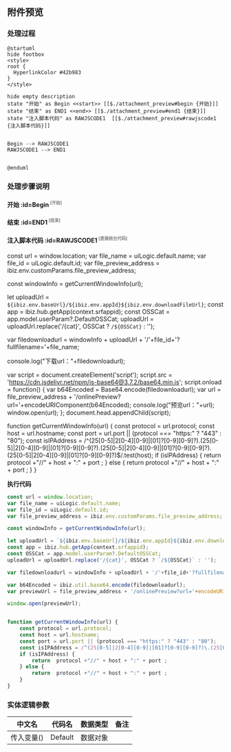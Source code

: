 ## 附件预览 <!-- {docsify-ignore-all} -->

   

### 处理过程

```plantuml
@startuml
hide footbox
<style>
root {
  HyperlinkColor #42b983
}
</style>

hide empty description
state "开始" as Begin <<start>> [[$./attachment_preview#begin {开始}]]
state "结束" as END1 <<end>> [[$./attachment_preview#end1 {结束}]]
state "注入脚本代码" as RAWJSCODE1  [[$./attachment_preview#rawjscode1 {注入脚本代码}]]


Begin --> RAWJSCODE1
RAWJSCODE1 --> END1


@enduml
```


### 处理步骤说明

#### 开始 :id=Begin<sup class="footnote-symbol"> <font color=gray size=1>[开始]</font></sup>




#### 结束 :id=END1<sup class="footnote-symbol"> <font color=gray size=1>[结束]</font></sup>




#### 注入脚本代码 :id=RAWJSCODE1<sup class="footnote-symbol"> <font color=gray size=1>[直接前台代码]</font></sup>

const url = window.location;
var file_name = uiLogic.default.name;
var file_id = uiLogic.default.id;
var file_preview_address = ibiz.env.customParams.file_preview_address;

const windowInfo = getCurrentWindowInfo(url);

let uploadUrl = `${ibiz.env.baseUrl}/${ibiz.env.appId}${ibiz.env.downloadFileUrl}`;
const app = ibiz.hub.getApp(context.srfappid);
const OSSCat = app.model.userParam?.DefaultOSSCat;
uploadUrl = uploadUrl.replace('/{cat}', OSSCat ? `/${OSSCat}` : '');

var filedownloadurl = windowInfo + uploadUrl + '/'+file_id+'?fullfilename='+file_name;

console.log("下载url："+filedownloadurl);

var script = document.createElement('script');
script.src = 'https://cdn.jsdelivr.net/npm/js-base64@3.7.2/base64.min.js';
script.onload = function() {
    var b64Encoded = Base64.encode(filedownloadurl);
    var url = file_preview_address + '/onlinePreview?url='+encodeURIComponent(b64Encoded);
    console.log("预览url："+url);
    window.open(url);
};
document.head.appendChild(script);

function getCurrentWindowInfo(url) {
    const protocol = url.protocol;
    const host = url.hostname; 
    const port = url.port || (protocol === "https:" ? "443" : "80"); 
    const isIPAddress = /^(25[0-5]|2[0-4][0-9]|[01]?[0-9][0-9]?)\.(25[0-5]|2[0-4][0-9]|[01]?[0-9][0-9]?)\.(25[0-5]|2[0-4][0-9]|[01]?[0-9][0-9]?)\.(25[0-5]|2[0-4][0-9]|[01]?[0-9][0-9]?)$/.test(host);
    if (isIPAddress) {
        return  protocol +"//" + host + ":" + port ;
    } else {
        return  protocol +"//" + host + ":" + port ;
    }
}

<p class="panel-title"><b>执行代码</b></p>

```javascript
const url = window.location;
var file_name = uiLogic.default.name;
var file_id = uiLogic.default.id;
var file_preview_address = ibiz.env.customParams.file_preview_address;

const windowInfo = getCurrentWindowInfo(url);

let uploadUrl = `${ibiz.env.baseUrl}/${ibiz.env.appId}${ibiz.env.downloadFileUrl}`;
const app = ibiz.hub.getApp(context.srfappid);
const OSSCat = app.model.userParam?.DefaultOSSCat;
uploadUrl = uploadUrl.replace('/{cat}', OSSCat ? `/${OSSCat}` : '');

var filedownloadurl = windowInfo + uploadUrl + '/'+file_id+'?fullfilename='+file_name;

var b64Encoded = ibiz.util.base64.encode(filedownloadurl);
var previewUrl = file_preview_address + '/onlinePreview?url='+encodeURIComponent(b64Encoded);

window.open(previewUrl);


function getCurrentWindowInfo(url) {
    const protocol = url.protocol;
    const host = url.hostname; 
    const port = url.port || (protocol === "https:" ? "443" : "80"); 
    const isIPAddress = /^(25[0-5]|2[0-4][0-9]|[01]?[0-9][0-9]?)\.(25[0-5]|2[0-4][0-9]|[01]?[0-9][0-9]?)\.(25[0-5]|2[0-4][0-9]|[01]?[0-9][0-9]?)\.(25[0-5]|2[0-4][0-9]|[01]?[0-9][0-9]?)$/.test(host);
    if (isIPAddress) {
        return  protocol +"//" + host + ":" + port ;
    } else {
        return  protocol +"//" + host + ":" + port ;
    }
}
```



### 实体逻辑参数

|    中文名   |    代码名    |  数据类型      |备注 |
| --------| --------| --------  | --------   |
|传入变量(<i class="fa fa-check"/></i>)|Default|数据对象||
